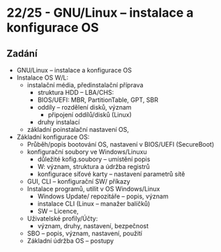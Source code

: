 # 22/25 - GNU/Linux – instalace a konfigurace OS
## Zadání
-	GNU/Linux – instalace a konfigurace OS
-	Instalace OS W/L:
    - instalační média, předinstalační příprava 
        - struktura HDD – LBA/CHS:
        - BIOS/UEFI: MBR, PartitionTable, GPT, SBR
        - oddíly – rozdělení disků, význam
            - připojení oddílů/disků (Linux)
        - druhy instalací
    - základní poinstalační nastavení OS,
- Základní konfigurace OS:
    - Průběh/popis bootování OS, nastavení v BIOS/UEFI (SecureBoot)
    - konfigurační soubory ve Windows/Linuxu
        - důležité kofig.soubory – umístění popis
        - W: význam, struktura a údržba registrů
        - konfigurace síťové karty – nastavení parametrů sítě
    - GUI, CLI – konfigurační SW/ příkazy
    - Instalace programů, utilit v OS Windows/Linux
        - Windows Update/ repozitáře – popis, význam
        - instalace CLI (Linux – manažer balíčků)
        - SW – Licence, 
    - Uživatelské profily/Účty:
        - význam, druhy, nastavení, bezpečnost
    - SBO – popis, význam, nastavení, použití
    - Základní údržba OS – postupy

